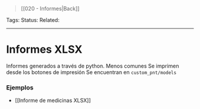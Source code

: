 > [[020 - Informes|Back]]

Tags: 
Status: 
Related: 

___

# Informes XLSX

Informes generados a través de python. 
Menos comunes
Se imprimen desde los botones de impresión
Se encuentran en `custom_pnt/models`

### Ejemplos

- [[Informe de medicinas XLSX]]